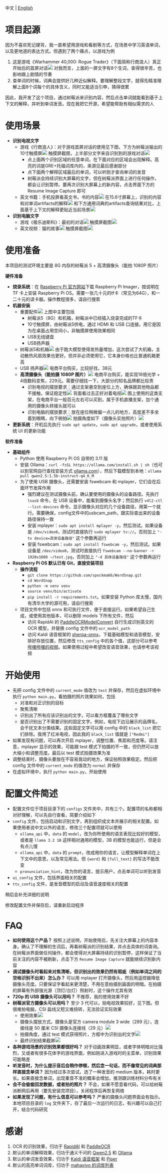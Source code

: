 中文 | [English](README_en.md)

# 项目起源

因为不喜欢死记硬背，我一直希望用游戏和看剧等方式，在场景中学习英语单词，以及更地道的表达方式。但遇到了两个痛点，以游戏为例

1. 这是游戏《Warhammer 40,000: Rogue Trader》（下面简称行商浪人）真正开始后的首屏对话![](https://i.imgur.com/i6tD7Be.jpeg) 对我而言，上面的一屏文字有8个生词，查得很辛苦，也影响跟上剧情的节奏
2. 查单词的时候，词典会提供好几种近似解释。要理解整段文字，就得先精准理解上面8个词每个的具体含义，同时又能适当引申，猜得很累

因此，我开发了这个项目，通过树莓派来识别内容，然后点击单词就能看到基于上下文的解释，并听到单词发音。现在我把它开源，希望能帮助有相似需求的人

# 使用场景

- **识别电视文字**
  - 游戏《行商浪人》：对于游戏首屏对话的使用见下图，下方为树莓派输出的10寸触摸屏![](https://i.imgur.com/81S39ES.jpeg) 触摸屏截图，上半部分文字来自识别到的游戏对话![](https://i.imgur.com/MPOc8bm.png)
    - 点上面两个识别区域的任意单词，在下面对应的区域会出现解释。高亮的词是GRE+托福词库内的，来源见最后感谢部分
    - 点下面两个解释区域最后的单词，可以听刚才查询单词的发音
    - 树莓派会持续识别大屏幕的文字，但在树莓派界面上进行任何操作，都会让识别暂停。要再次识别大屏幕上的新内容，点击界面下方的 Resume Image Capture 即可
  - 英文书籍：手机投屏看英文书，书的内容![](https://i.imgur.com/mYUI8Gb.jpeg) 在15.6寸屏幕上，识别的内容和对单词artifacts的解释![](https://i.imgur.com/RA9yzlB.png) 和下方通用词典的artifacts查询结果对比，上面基于上下文的解释更贴近当前场景![](https://i.imgur.com/hCDHpaK.jpeg)
- **识别电脑文字**
  - 游戏《极乐迪斯科》：最初的对话![](https://i.imgur.com/9MMxEZx.jpeg) 触摸屏截图![](https://i.imgur.com/XXm7Oy4.png)
  - 英文视频：猫的故事![](https://i.imgur.com/doCOuKV.jpeg) 触摸屏截图![](https://i.imgur.com/SEwyvSW.png)

# 使用准备

本项目的测试环境主要是 8G 内存的树莓派 5 + 高清摄像头（能拍 1080P 照片）

**硬件准备**

- **烧录系统**：在 [Raspberry Pi 官方网站](https://www.raspberrypi.com/software/)下载 Raspberry Pi Imager，按说明在 TF 卡上安装 Raspberry Pi OS。需要一张几十元的tf卡（常见为64G），和一二十元的读卡器。操作教程很多，请自行搜索
- **机器安装**
  - 重要配件![](https://i.imgur.com/QPyhtJv.jpeg) 上图中主要包括
    - 树莓派5（8G）和机箱，树莓派中已经插入烧录完成的TF卡
    - 10寸触摸屏，由树莓派5供电，通过 HDMI 和 USB 口连接。用它是因为在桌面占用空间小，非触摸屏使用效果相同
    - USB无线键盘
    - USB扬声器
  - 树莓派5和机箱![](https://i.imgur.com/NnXSktl.jpeg) 由于跑大模型使得发热量增加，这次尝试了大机箱，主动散热风扇效果也更好。但并非必须使用它，它本身价格也比普通机箱更高
  - USB 扬声器![](https://i.imgur.com/Rpzwd4P.jpeg) 电商平台购买，比较好找，38元
  - **高清摄像头（能拍摄 1080P 图片）**![](https://i.imgur.com/1YgFmmX.jpeg) 电商平台购买，能实现16倍光学 + 4倍数码变焦，229元。需要仔细找一下，大部分的知名品牌都比较贵
    - 识别电视的摆放要求：通过支架悬空到座位上方，确保跟其他物品都不接触，保证稳定性![](https://i.imgur.com/VMwvuqJ.jpeg) 背面看过去正好对着电视![](https://i.imgur.com/502fZlb.jpeg) 图上使用的这类支架，在电商平台一般百元左右可以买到，属于手机直播支架，加个通用的摄像头转接头就可以
    - 识别电脑的摆放要求：放在座位稍微偏一点儿的地方，高度差不多坐着到眼睛，向下俯拍![](https://i.imgur.com/SOyKlQy.jpeg) 拍摄角度如下（摄像头实拍照片）![](https://i.imgur.com/6ERlHdj.jpeg) 
- **更新系统**：开机后先执行 `sudo apt update`，`sudo apt upgrade`，或者使用系统 UI 的更新功能

**软件准备**

- **基础组件**
  - Python 使用 Raspberry Pi OS 自带的 3.11 版
  - 安装 Ollama：`curl -fsSL https://ollama.com/install.sh | sh`（也可以到官网自行查找安装方式 [ollama.com](https://ollama.com)），然后下载模型到本地：`ollama pull qwen2.5:1.5b-instruct-q4_K_M`
  - 为了使用 USB 摄像头，还需要安装 fswebcam 和 mplayer，它们会在后面环节发挥作用
    - 强烈建议在测试摄像头前，确认要使用的摄像头的设备路径。先执行 `lsusb` 命令，在 USB 设备中，能看到摄像头名字；然后执行 `v4l2-ctl --list-devices` 命令，显示摄像头对应的几个设备路径，用第一个就行。需要确保，config文件中的usbcam_path，跟实际查出来的设备路径保持一致
    - 安装 mplayer：`sudo apt install mplayer -y`，然后测试。如果设备是 `/dev/video0`，测试时直接执行 `sudo mplayer tv://`。否则加上 `"-tv device=具体设备路径"` 这个参数再运行
    - 安装 fswebcam：`sudo apt install fswebcam -y`，然后测试。如果设备是 `/dev/video0`，测试时直接执行 `fswebcam --no-banner -r 1920x1080 ~/test.jpg`，否则加上 `"-d 具体设备路径"` 这个参数再运行
- **Raspberry Pi OS 默认已有 Git，直接安装项目**
  - **操作流程**
    - `git clone https://github.com/spockma66/WordSnap.git`
    - `cd WordSnap`
    - `python -m venv venv`
    - `source venv/bin/activate`
    - `pip install -r requirements.txt`。如果安装 Python 库太慢，国内有清华大学的源可用，请自行搜索
  - 项目文件中包括 onnx 和可执行文件，便于直接运行。如果希望自己生成，或使用其他版本，可以删除 models 下所有文件，然后
    - 访问 RapidAI 的 [PaddleOCRModelConvert](https://github.com/RapidAI/PaddleOCRModelConvert) 自行生成识别英文的 OCR 模型，并替换 config 文件中的 `ocr_model_path`
    - 访问 Kaldi 语音框架的 [sherpa-onnx](https://github.com/k2-fsa/sherpa-onnx)，下载基础模型和语音模型，安排好存放位置，然后修改 `tts_config` 中的各个值，这部分可以参考 [哔哩哔哩的视频](https://www.bilibili.com/video/BV1tu4y1H7jD/)。如果使用过程中希望改变语音效果，也请参考该视频

# 开始使用

- 先把 config 文件中的 `current_mode` 值改为 `test` 并保存，然后在虚拟环境中执行 `python main.py`，看拍摄的照片效果如何，包括
  - 对准和对正识别的目标
  - 聚焦清晰
  - 识别出了所有应该识别出的文字，可以看方框覆盖了哪些文字
  - 是否识别出了不需要识别的固定文字。例如，电视下边沿展示的品牌名，会干扰文本分类结果。这些固定文字可以用 config 中的 `black_list` 把它们排除。我用了红米电视，因此我的 `black_list` 值就是 `["Redmi"]`
- 如果发现有问题，可以再次开启 mplayer，调整位置、焦距和亮度等。请注意，mplayer 显示的效果，可能跟 test 模式下拍摄的不一致，但仍然可以放大缩小和调整亮度。最后以 test 模式拍摄效果为准
- 调整结束时，摄像头要放在不容易晃动的地方，保证拍照效果稳定。然后把 config 文件中的 `current_mode` 的值改为 `normal` 并保存
- 在虚拟环境中，执行 `python main.py`，开始使用

# 配置文件简述

- 配置文件位于项目目录下的 `configs` 文件夹中，共有三个。配置项的名称都相对好理解，可以先自行查看，简要介绍如下
- `config` 文件，包括启动和识别文字，再到组织成文本并展示的相关配置。如果使用者说中文以外的语言，修改三个配置项就可以使用
  - `ollama_api` 中，`data` 的 `model`，改为你所使用的语言表现比较好的模型，或者是 `llama 3.2 1B` 这样相对通用的模型，3B 的模型也能运行，但是会有点儿慢
  - `ollama_api` 中，`data` 的 `prompt`，改成用你的语言，让模型解释单词在上下文中的意思，以及常见用法。但 `{word}` 和 `{full_text}` 的写法不能改变
  - `pronunciation_hint`，改为你的语言，提示用户，点击单词可以听到发音
- `ui_config` 文件，包括界面相关的配置
- `tts_config` 文件，是发音模型的启动及语音速度相关的配置

稍后会补充详细的说明

修改配置文件并保存后，请重新启动程序

# FAQ

- **如何使用这个产品？** 按照上述说明，开始使用后，先关注大屏幕上的内容本身。确认了不理解的生词后，再看树莓派的识别结果，并点击具体的词查询。在树莓派界面做任何操作，都会使得对大屏幕持续的识别暂停，这样保证了当前关注的内容不被刷新，点击下方 `Resume Image Capture` 就能继续识别新内容
- **调试摄像头时看起来对焦清晰，但识别出的效果仍然有瑕疵（例如单词之间的空格识别不出来）怎么办？** 可以用 mplayer 打开摄像头，然后用遥控器降低摄像头亮度。只要保证字看起来更清楚，不用在意拍摄到画面的明暗。在拍摄的屏幕有外部强光源（顶灯/台灯）照射时，这个操作尤其有效
- **720p 的 USB 摄像头可以用吗？** 不推荐，我的使用效果不好
- **树莓派官方摄像头可以用吗？** 至少 3 代可以，拍电视效果较好，见下图。但很难拍电脑，CSI 扁线又短又难扭转，无法验证实际效果
  - 使用效果![](https://i.imgur.com/NyJowsO.jpeg) 
  - 摄像头摆放方式。摄像头是官方 camera module 3 wide（289 元），连接线是 50 厘米 CSI 摄像头连接线（29 元）![](https://i.imgur.com/jNvWZHi.jpeg) 
  - 拍摄角度，通过 test 模式获得照片，方框中为识别出的文字![](https://i.imgur.com/fmgV7lQ.png) 
  - 最终识别结果截屏![](https://i.imgur.com/k3s16PI.png) 
- **各种游戏场景的识别效果都很好吗？** 对于动画效果明显，或者字体明暗对比强烈，又或者有很多花体字的游戏界面，例如刚进入游戏时的主菜单，识别效果可能略差
- **听发音时，为什么提示音后会稍作停顿，然后念一句话，而不像常见的词典那样直接念单词？** 因为经过多次尝试，选了一种发音的 medium 版本，耗时更长。如果直接念单词，出现重音不准的概率会增加，推测跟训练材料分布有关
- **会不会偷偷回发数据，或者拍的照片？** 不会，如果不愿意看代码，可以给树莓派断网后再用（要先安装完项目），关闭程序后再恢复网络
- **如果发现了问题，有什么信息可以参考吗？** 严重的摄像头问题界面会有指示。本地项目目录的 `log` 文件夹下，存了最后一次运行的日志，有兴趣可以自己打开，结合代码研究

# 感谢

1. OCR 的识别效果，归功于 [RapidAI](https://github.com/RapidAI/) 和 [PaddleOCR](https://github.com/PaddlePaddle/PaddleOCR)
2. 默认的单词解释效果，归功于通义千问的 [Qwen2.5](https://github.com/QwenLM/Qwen2.5) 和 [Ollama](https://ollama.com/)
3. 默认的单词发音效果，归功于 [Kaldi 语音框架](https://github.com/k2-fsa/sherpa-onnx) 和 [Piper](https://github.com/rhasspy/piper)
4. 默认的高亮单词词库，归功于 [mahavivo 的词库列表](https://github.com/mahavivo/vocabulary/tree/master/vocabulary)


